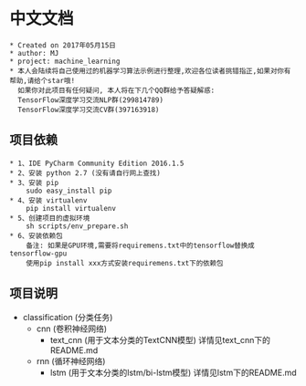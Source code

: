 # 中文文档

    * Created on 2017年05月15日
    * author: MJ
    * project: machine_learning
    * 本人会陆续将自己使用过的机器学习算法示例进行整理,欢迎各位读者挑错指正,如果对你有帮助,请给个star哦!
      如果你对此项目有任何疑问, 本人将在下几个QQ群给予答疑解惑:
      TensorFlow深度学习交流NLP群(299814789)
      TensorFlow深度学习交流CV群(397163918)


## 项目依赖
    * 1、IDE PyCharm Community Edition 2016.1.5
    * 2、安装 python 2.7 (没有请自行网上查找)
    * 3、安装 pip
        sudo easy_install pip
    * 4、安装 virtualenv
        pip install virtualenv
    * 5、创建项目的虚拟环境
        sh scripts/env_prepare.sh
    * 6、安装依赖包
        备注: 如果是GPU环境,需要将requiremens.txt中的tensorflow替换成tensorflow-gpu
        使用pip install xxx方式安装requiremens.txt下的依赖包


## 项目说明
* classification (分类任务)
    * cnn (卷积神经网络)
        * text_cnn (用于文本分类的TextCNN模型)
            详情见text_cnn下的README.md
    * rnn (循环神经网络)
        * lstm (用于文本分类的lstm/bi-lstm模型)
            详情见lstm下的README.md